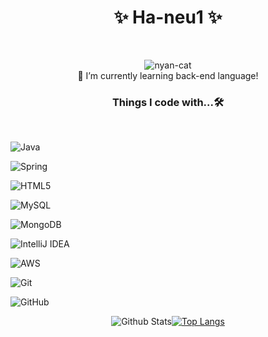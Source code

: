 <!--
**ha-neu1/ha-neu1** is a ✨ _special_ ✨ repository because its `README.md` (this file) appears on your GitHub profile.

Here are some ideas to get you started:

- 🔭 I’m currently working on ...
- 🌱 I’m currently learning ...
- 👯 I’m looking to collaborate on ...
- 🤔 I’m looking for help with ...
- 💬 Ask me about ...
- 📫 How to reach me: ...
- 😄 Pronouns: ...
- ⚡ Fun fact: ...
-->
<div align=center><h1> ✨ Ha-neu1 ✨ </h1></div>
<div align=center>
<br>

![nyan-cat](https://user-images.githubusercontent.com/107821879/179347151-4b24e85e-f9a2-4f91-bd23-188be8718b34.gif)
 <br>
 🌱 I’m currently learning back-end language!
</br>
</div>
<div align=center><h3> Things I code with...🛠 </h3></div>
<br>
<div>
 
![Java](https://img.shields.io/badge/java-%23ED8B00.svg?style=for-the-badge&logo=java&logoColor=white)
 
 ![Spring](https://img.shields.io/badge/spring-%236DB33F.svg?style=for-the-badge&logo=spring&logoColor=white)
 
 ![HTML5](https://img.shields.io/badge/html5-%23E34F26.svg?style=for-the-badge&logo=html5&logoColor=white)
 
 ![MySQL](https://img.shields.io/badge/mysql-%2300f.svg?style=for-the-badge&logo=mysql&logoColor=white) 
 
 ![MongoDB](https://img.shields.io/badge/MongoDB-%234ea94b.svg?style=for-the-badge&logo=mongodb&logoColor=white) 
 
 ![IntelliJ IDEA](https://img.shields.io/badge/IntelliJIDEA-000000.svg?style=for-the-badge&logo=intellij-idea&logoColor=white)

![AWS](https://img.shields.io/badge/AWS-%23FF9900.svg?style=for-the-badge&logo=amazon-aws&logoColor=white)

![Git](https://img.shields.io/badge/git-%23F05033.svg?style=for-the-badge&logo=git&logoColor=white)

![GitHub](https://img.shields.io/badge/github-%23121011.svg?style=for-the-badge&logo=github&logoColor=white)
 
 </div>

<div align=center>

![Github Stats](https://github-readme-stats.vercel.app/api?username=ha-neu1&theme=dark&show_icons=true)[![Top Langs](https://github-readme-stats.vercel.app/api/top-langs/?username=ha-neu1&theme=dark&layout=compact)](https://github.com/ha-neu1/github-readme-stats)

<!--[![Ashutosh's github activity graph](https://activity-graph.herokuapp.com/graph?username=ha-neu1&theme=react-dark)](https://github.com/ha-neu1/github-readme-activity-graph)-->

</div>
